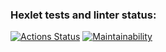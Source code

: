 ### Hexlet tests and linter status:
[![Actions Status](https://github.com/VladimirMastepanov/frontend-project-44/actions/workflows/hexlet-check.yml/badge.svg)](https://github.com/VladimirMastepanov/frontend-project-44/actions)
[![Maintainability](https://api.codeclimate.com/v1/badges/fb6ca09343f6ffebe1ec/maintainability)](https://codeclimate.com/github/VladimirMastepanov/frontend-project-44/maintainability)